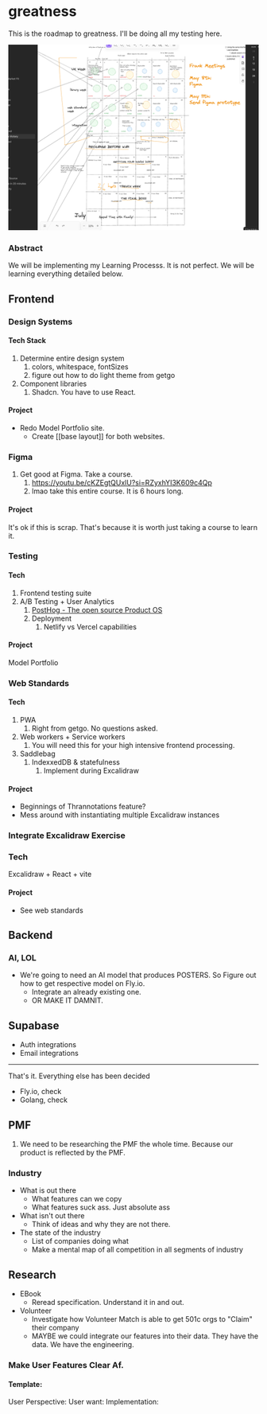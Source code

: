 # greatness

This is the roadmap to greatness. I'll be doing all my testing here.

![](screenshot.png)

### Abstract
We will be implementing my Learning Processs. It is not perfect. We will be learning everything detailed below.

## Frontend
### Design Systems
#### Tech Stack
1. Determine entire design system
	1. colors, whitespace, fontSizes
	2. figure out how to do light theme from getgo
2. Component libraries
	1. Shadcn. You have to use React.
#### Project
- Redo Model Portfolio site.
	- Create [[base layout]] for both websites.
### Figma
1. Get good at Figma. Take a course.
	1. https://youtu.be/cKZEgtQUxlU?si=RZyxhYI3K609c4Qp
	2. lmao take this entire course. It is 6 hours long.
#### Project
It's ok if this is scrap. That's because it is worth just taking a course to learn it.
### Testing
#### Tech
1. Frontend testing suite
2. A/B Testing + User Analytics
	1.  [PostHog - The open source Product OS](https://posthog.com/)
	2. Deployment
		1. Netlify vs Vercel capabilities
#### Project
Model Portfolio
### Web Standards
#### Tech
1. PWA
	1. Right from getgo. No questions asked.
2. Web workers + Service workers
	1. You will need this for your high intensive frontend processing.
3. Saddlebag
	1. IndexxedDB & statefulness
		1. Implement during Excalidraw
#### Project
* Beginnings of Thrannotations feature?
* Mess around with instantiating multiple Excalidraw instances
### Integrate Excalidraw Exercise
### Tech
Excalidraw + React + vite
#### Project
* See web standards

## Backend
### AI, LOL
* We're going to need an AI model that produces POSTERS. So Figure out how to get respective model on Fly.io.
	* Integrate an already existing one. 
	* OR MAKE IT DAMNIT.
## Supabase
* Auth integrations
* Email integrations
---
That's it. Everything else has been decided
* Fly.io, check
* Golang, check

## PMF
1. We need to be researching the PMF the whole time. Because our product is reflected by the PMF.
### Industry
* What is out there
	* What features can we copy
	* What features suck ass. Just absolute ass
* What isn't out there
	* Think of ideas and why they are not there.
* The state of the industry
	* List of companies doing what
	* Make a mental map of all competition in all segments of industry
## Research
* EBook
	* Reread specification. Understand it in and out.
* Volunteer
	* Investigate how Volunteer Match is able to get 501c orgs to "Claim" their company
	* MAYBE we could integrate our features into their data. They have the data. We have the engineering.
### Make User Features Clear Af.
#### Template:
User Perspective:
User want:
Implementation: